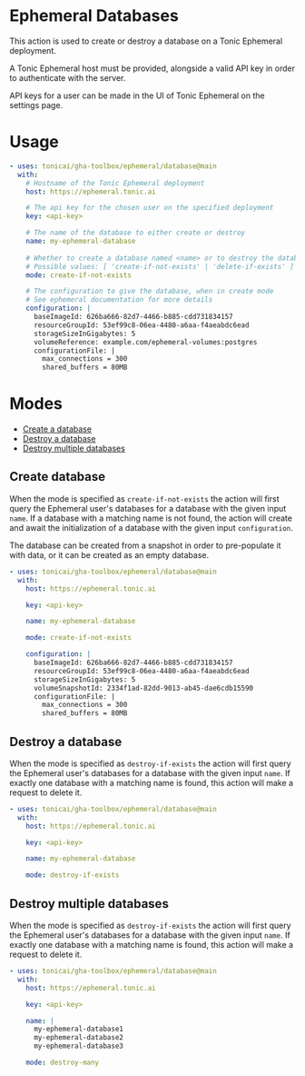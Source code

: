 # Ephemeral Databases

This action is used to create or destroy a database on a Tonic Ephemeral deployment.

A Tonic Ephemeral host must be provided, alongside a valid API key in order to authenticate with the server.

API keys for a user can be made in the UI of Tonic Ephemeral on the settings page.

# Usage

<!-- start usage -->
```yaml
- uses: tonicai/gha-toolbox/ephemeral/database@main
  with:
    # Hostname of the Tonic Ephemeral deployment
    host: https://ephemeral.tonic.ai

    # The api key for the chosen user on the specified deployment
    key: <api-key>

    # The name of the database to either create or destroy
    name: my-ephemeral-database
    
    # Whether to create a database named <name> or to destroy the database named <name>
    # Possible values: [ 'create-if-not-exists' | 'delete-if-exists' ]
    mode: create-if-not-exists

    # The configuration to give the database, when in create mode
    # See ephemeral documentation for more details
    configuration: |
      baseImageId: 626ba666-82d7-4466-b885-cdd731834157
      resourceGroupId: 53ef99c8-06ea-4480-a6aa-f4aeabdc6ead
      storageSizeInGigabytes: 5
      volumeReference: example.com/ephemeral-volumes:postgres
      configurationFile: |
        max_connections = 300
        shared_buffers = 80MB
```
<!-- end usage -->

# Modes

- [Create a database](#Create-a-database)
- [Destroy a database](#Destroy-a-database)
- [Destroy multiple databases](#Destroy-multiple-databases)

## Create database

When the mode is specified as `create-if-not-exists` the action will first query the Ephemeral user's databases for a database with the given input `name`.  If a database with a matching name is not found, the action will create and await the initialization of a database with the given input `configuration`.

The database can be created from a snapshot in order to pre-populate it with data, or it can be created as an empty database. 

```yaml
- uses: tonicai/gha-toolbox/ephemeral/database@main 
  with:
    host: https://ephemeral.tonic.ai

    key: <api-key>

    name: my-ephemeral-database    

    mode: create-if-not-exists

    configuration: |
      baseImageId: 626ba666-82d7-4466-b885-cdd731834157
      resourceGroupId: 53ef99c8-06ea-4480-a6aa-f4aeabdc6ead
      storageSizeInGigabytes: 5
      volumeSnapshotId: 2334f1ad-82dd-9013-ab45-dae6cdb15590
      configurationFile: |
        max_connections = 300
        shared_buffers = 80MB
```

## Destroy a database
When the mode is specified as `destroy-if-exists` the action will first query the Ephemeral user's databases for a database with the given input `name`.  If exactly one database with a matching name is found, this action will make a request to delete it.

```yaml
- uses: tonicai/gha-toolbox/ephemeral/database@main 
  with:
    host: https://ephemeral.tonic.ai

    key: <api-key> 

    name: my-ephemeral-database    

    mode: destroy-if-exists
```

## Destroy multiple databases
When the mode is specified as `destroy-if-exists` the action will first query the Ephemeral user's databases for a database with the given input `name`.  If exactly one database with a matching name is found, this action will make a request to delete it.

```yaml
- uses: tonicai/gha-toolbox/ephemeral/database@main 
  with:
    host: https://ephemeral.tonic.ai

    key: <api-key> 

    name: |
      my-ephemeral-database1
      my-ephemeral-database2    
      my-ephemeral-database3

    mode: destroy-many
```
<!--
# License

TODO
-->
